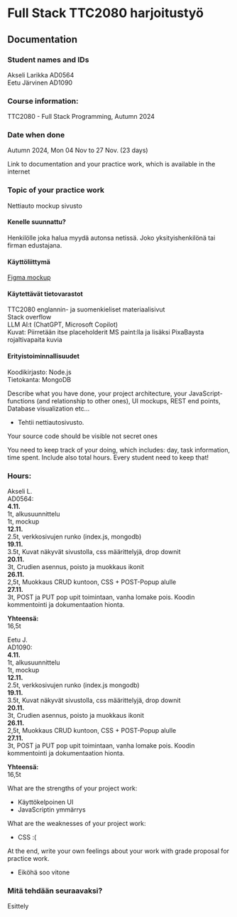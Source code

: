 # Full Stack TTC2080 harjoitustyö

## Documentation

### Student names and IDs 
Akseli Larikka AD0564  
Eetu Järvinen AD1090

### Course information:
TTC2080 - Full Stack Programming, Autumn 2024

### Date when done
Autumn 2024, Mon 04 Nov to 27 Nov. (23 days)

Link to documentation and your practice work, which is available in the internet

### Topic of your practice work
Nettiauto mockup sivusto

#### Kenelle suunnattu?
Henkilölle joka halua myydä autonsa netissä. Joko yksityishenkilönä tai firman edustajana.

#### Käyttöliittymä
[Figma mockup](https://www.figma.com/design/BKwVnTrCMdG7vV7aC53kTR/fullstack?node-id=0-1&t=2oQW53dZBPuEvXpV-1)

#### Käytettävät tietovarastot
TTC2080 englannin- ja suomenkieliset materiaalisivut  
Stack overflow   
LLM AI:t (ChatGPT, Microsoft Copilot)   
Kuvat: Piirretään itse placeholderit MS paint:lla ja lisäksi PixaBaysta rojaltivapaita kuvia  

#### Erityistoiminnallisuudet
Koodikirjasto: Node.js  
Tietokanta: MongoDB  

Describe what you have done, your project architecture, your JavaScript-functions (and relationship to other ones), UI mockups, REST end points, Database visualization etc...  

* Tehtii nettiautosivusto.

Your source code should be visible not secret ones

You need to keep track of your doing, which includes: day, task information, time spent. Include also total hours. Every student need to keep that!

### Hours:  
Akseli L.  
AD0564:  
**4.11.**  
1t, alkusuunnittelu  
1t, mockup   
**12.11.**  
2.5t, verkkosivujen runko  (index.js, mongodb)  
**19.11.**  
3.5t, Kuvat näkyvät sivustolla, css määrittelyjä, drop downit  
**20.11.**  
3t, Crudien asennus, poisto ja muokkaus ikonit  
**26.11.**  
2,5t, Muokkaus CRUD kuntoon, CSS + POST-Popup alulle  
**27.11.**  
3t, POST ja PUT pop upit toimintaan, vanha lomake pois. Koodin kommentointi ja dokumentaation hionta.  

**Yhteensä:**  
16,5t

Eetu J.  
AD1090:  
**4.11.**  
1t, alkusuunnittelu  
1t, mockup  
**12.11.**  
2.5t, verkkosivujen runko (index.js mongodb)  
**19.11.**  
3.5t, Kuvat näkyvät sivustolla, css määrittelyjä, drop downit  
**20.11.**  
3t, Crudien asennus, poisto ja muokkaus ikonit  
**26.11.**  
2,5t, Muokkaus CRUD kuntoon, CSS + POST-Popup alulle  
**27.11.**  
3t, POST ja PUT pop upit toimintaan, vanha lomake pois. Koodin kommentointi ja dokumentaation hionta.    

**Yhteensä:**  
16,5t

What are the strengths of your project work:

* Käyttökelpoinen UI
* JavaScriptin ymmärrys

What are the weaknesses of your project work:

* CSS :(

At the end, write your own feelings about your work with grade proposal for practice work.

* Eiköhä soo vitone

### Mitä tehdään seuraavaksi?

Esittely
